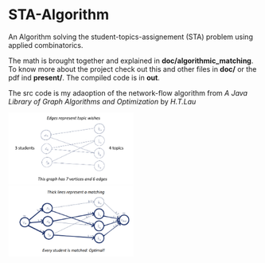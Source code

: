# STA-Algorithm
An Algorithm solving the student-topics-assignement (STA) problem using applied combinatorics.

The math is brought together and explained in **doc/algorithmic_matching**.
To know more about the project check out this and other files in **doc/** or the pdf ind **present/**. The compiled code is in **out**.

The src code is my adaoption of the network-flow algorithm from _A Java Library of Graph Algorithms and Optimization_ by _H.T.Lau_

<img src="https://github.com/FrederikHeck/STA-Algorithm/blob/main/present/example_matching1.PNG" alt="An example graph" width="50%" />

<img src="https://github.com/FrederikHeck/STA-Algorithm/blob/main/present/example_matching2.PNG" alt="An example matching" width="50%"/>
